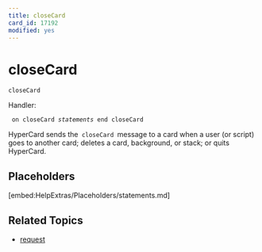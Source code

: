 ```yaml
---
title: closeCard
card_id: 17192
modified: yes
---
```


# closeCard

`closeCard`

Handler:

<code><pre>
on closeCard
   <i>statements</i>
end closeCard
</pre></code>


HyperCard sends the<code> closeCard </code>message to a card when a user (or script) goes to another card; deletes a card, background, or stack; or quits HyperCard.

## Placeholders

[embed:HelpExtras/Placeholders/statements.md]

## Related Topics

* [request](/HyperTalkReference/commands/request)
